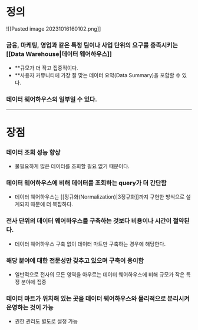 # 정의

![[Pasted image 20231016160102.png]]
### 금융, 마케팅, 영업과 같은 특정 팀이나 사업 단위의 요구를 충족시키는 [[Data Warehouse|데이터 웨어하우스]]
- **규모가 더 작고 집중적이다.
- **사용자 커뮤니티에 가장 잘 맞는 데이터 요약(Data Summary)을 포함할 수 있다.
### 데이터 웨어하우스의 일부일 수 있다.

---

# 장점
### 데이터 조회 성능 향상
- 불필요하게 많은 데이터를 조회할 필요 없기 때문이다.
### 데이터 웨어하우스에 비해 데이터를 조회하는 query가 더 간단함
- 데이터 웨어하우스는 [[정규화(Normalization)|3정규화]]까지 구현한 방식으로 설계되지 때문에 더 복잡하다.
### 전사 단위의 데이터 웨어하우스를 구축하는 것보다 비용이나 시간이 절약된다.
- 데이터 웨어하우스 구축 없이 데이터 마트만 구축하는 경우에 해당한다.
### 해당 분야에 대한 전문성만 갖추고 있으며 구축이 용이함
- 일반적으로 전사의 모든 영역을 아우르는 데이터 웨어하우스에 비해 규모가 작은 특정 분야에 집중
### 데이터 마트가 위치해 있는 곳을 데이터 웨어하우스와 물리적으로 분리시켜 운영하는 것이 가능
- 권한 관리도 별도로 설정 가능